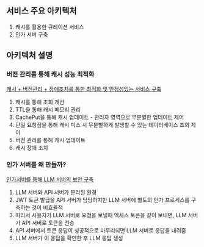 ## 서비스 주요 아키텍처
1. 캐시를 활용한 큐레이션 서비스
2. 인가 서버 구축

## 아키텍처 설명
### 버전 관리를 통해 캐시 성능 최적화
[캐시 + 버전관리 + 장애조치를 통한 최적화 및 안정성있는 서비스 구축](https://jseungmin.notion.site/1dfe2fd91ae280be85d2f2e11db2e8b0?pvs=4)
1. 캐시를 통해 조회 개선
2. TTL을 통해 캐시 메모리 관리
3. CachePut을 통해 캐시 업데이트 - 관리자 영역으로 무분별한 업데이트 제어
4. 단일 요청점을 통해 캐시 미스 시 무분별하게 발생할 수 있는 데이터베이스 조회 제어
5. 버전 관리를 통해 캐시 업데이트
6. 캐시 장애 조치

### 인가 서버를 왜 만들까?
[인가서버를 통해 LLM 서버의 보안 구축](https://jseungmin.notion.site/LLM-1dde2fd91ae28033a09bf009beea49e4)
1. LLM 서버와 API 서버가 분리된 환경
2. JWT 토큰 발급을 API 서버가 담당하지만 LLM 서버에 별도의 인가 프로세스를 구축하는 것이 비효율적
3. 따라서 사용자가 LLM 서버로 요청을 보낼때 엑세스 토큰을 같이 보내면, LLM 서버가 API 서버로 토큰을 전송
4. API 서버에서 토큰 응답이 성공적으로 마무리되면 LLM 서버로 응답을 내려줌
5. LLM 서버가 이 응답을 확인한 후 LLM 응답 생성
